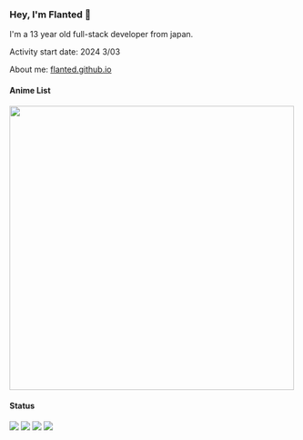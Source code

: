 ### Hey, I'm Flanted 👋

I'm a 13 year old full-stack developer from japan.

Activity start date: 2024 3/03

About me: [flanted.github.io](https://flanted.github.io)

#### Anime List
<img src="https://img.anili.st/user/6670746" width="500">

#### Status
![](http://github-profile-summary-cards.vercel.app/api/cards/most-commit-language?username=flanted&theme=nord_dark)
![](http://github-profile-summary-cards.vercel.app/api/cards/repos-per-language?username=flanted&theme=nord_dark)
![](http://github-profile-summary-cards.vercel.app/api/cards/productive-time?username=flanted&theme=nord_dark)
![](http://github-profile-summary-cards.vercel.app/api/cards/stats?username=flanted&theme=nord_dark)
